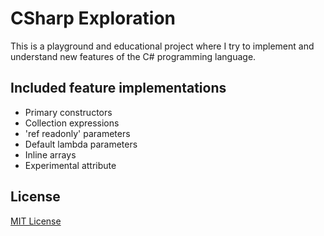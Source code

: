 # CSharp Exploration

This is a playground and educational project where I try to implement and understand new features of the C# programming
language.

## Included feature implementations

- Primary constructors
- Collection expressions
- 'ref readonly' parameters
- Default lambda parameters
- Inline arrays
- Experimental attribute

## License

[MIT License](https://github.com/iozsaygi/csharp-exploration/blob/main/LICENSE)